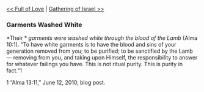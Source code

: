 [<< Full of Love](Full%20of%20Love.md)  |  [Gathering of Israel >>](Gathering%20of%20Israel.md)

### Garments Washed White

*Their *
*garments were washed white through the blood of the Lamb* (Alma 10:1). “To have white garments is to have the blood and sins of your generation removed from you; to be purified; to be sanctified by the Lamb — removing from you, and taking upon Himself, the responsibility to answer for whatever failings you have. This is not ritual purity. This is purity in fact.”1



1 “Alma 13:11,” June 12, 2010, blog post.